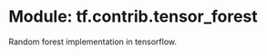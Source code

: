 <div itemscope itemtype="http://developers.google.com/ReferenceObject">
<meta itemprop="name" content="tf.contrib.tensor_forest" />
<meta itemprop="path" content="Stable" />
</div>

# Module: tf.contrib.tensor_forest

Random forest implementation in tensorflow.

<!-- Placeholder for "Used in" -->


